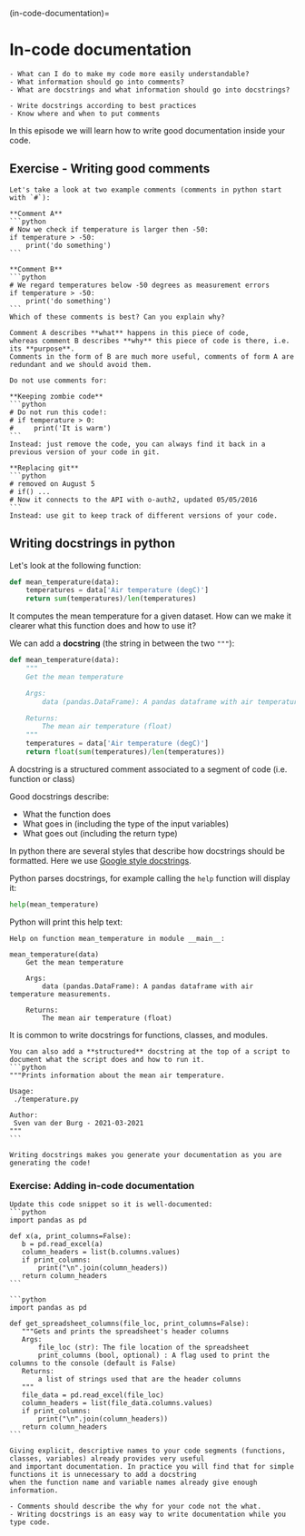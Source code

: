 (in-code-documentation)=

# In-code documentation

```{questions}
- What can I do to make my code more easily understandable?
- What information should go into comments?
- What are docstrings and what information should go into docstrings?
```

```{objectives}
- Write docstrings according to best practices
- Know where and when to put comments
```

In this episode we will learn how to write good documentation inside your code.


## Exercise - Writing good comments

````{challenge} In-code-1: Comments
Let's take a look at two example comments (comments in python start with `#`):

**Comment A**
```python
# Now we check if temperature is larger then -50:
if temperature > -50:
    print('do something')
```

**Comment B**
```python
# We regard temperatures below -50 degrees as measurement errors
if temperature > -50:
    print('do something')
```
Which of these comments is best? Can you explain why?
````
```{solution} Solution
Comment A describes **what** happens in this piece of code,
whereas comment B describes **why** this piece of code is there, i.e. its **purpose**.
Comments in the form of B are much more useful, comments of form A are redundant and we should avoid them.
```

````{callout}
Do not use comments for:

**Keeping zombie code**
```python
# Do not run this code!:
# if temperature > 0:
#     print('It is warm')
```
Instead: just remove the code, you can always find it back in a previous version of your code in git.

**Replacing git**
```python
# removed on August 5
# if() ...
# Now it connects to the API with o-auth2, updated 05/05/2016
```
Instead: use git to keep track of different versions of your code.
````

## Writing docstrings in python

Let's look at the following function:
```python
def mean_temperature(data):
    temperatures = data['Air temperature (degC)']
    return sum(temperatures)/len(temperatures)
```
It computes the mean temperature for a given dataset.
How can we make it clearer what this function does and how to use it?

We can add a **docstring** (the string in between the two `"""`):
```python
def mean_temperature(data):
    """
    Get the mean temperature

    Args:
        data (pandas.DataFrame): A pandas dataframe with air temperature measurements.

    Returns:
        The mean air temperature (float)
    """
    temperatures = data['Air temperature (degC)']
    return float(sum(temperatures)/len(temperatures))
```
A docstring is a structured comment associated to a segment of code (i.e. function or class)

Good docstrings describe:
* What the function does
* What goes in (including the type of the input variables)
* What goes out (including the return type)

In python there are several styles that describe how docstrings should be formatted.
Here we use [Google style docstrings](https://sphinxcontrib-napoleon.readthedocs.io/en/latest/example_google.html).

Python parses docstrings, for example calling the `help` function will display it:
```python
help(mean_temperature)
```
Python will print this help text:
```
Help on function mean_temperature in module __main__:

mean_temperature(data)
    Get the mean temperature

    Args:
        data (pandas.DataFrame): A pandas dataframe with air temperature measurements.

    Returns:
        The mean air temperature (float)
```

It is common to write docstrings for functions, classes, and modules.


````{callout} Script docstrings
You can also add a **structured** docstring at the top of a script to document what the script does and how to run it.
```python
"""Prints information about the mean air temperature.

Usage:
 ./temperature.py

Author:
 Sven van der Burg - 2021-03-2021
"""
```
````

````{callout} Small effort, large gain.
Writing docstrings makes you generate your documentation as you are generating the code!
````

### Exercise: Adding in-code documentation

````{challenge} In-code-2: add in-code documentation
Update this code snippet so it is well-documented:
```python
import pandas as pd

def x(a, print_columns=False):
   b = pd.read_excel(a)
   column_headers = list(b.columns.values)
   if print_columns:
       print("\n".join(column_headers))
   return column_headers
```
````

````{solution}
```python
import pandas as pd

def get_spreadsheet_columns(file_loc, print_columns=False):
   """Gets and prints the spreadsheet's header columns
   Args:
       file_loc (str): The file location of the spreadsheet
       print_columns (bool, optional) : A flag used to print the columns to the console (default is False)
   Returns:
       a list of strings used that are the header columns
   """
   file_data = pd.read_excel(file_loc)
   column_headers = list(file_data.columns.values)
   if print_columns:
       print("\n".join(column_headers))
   return column_headers
```
````

````{callout} Naming **is** documentation.
Giving explicit, descriptive names to your code segments (functions, classes, variables) already provides very useful
and important documentation. In practice you will find that for simple functions it is unnecessary to add a docstring
when the function name and variable names already give enough information.
````

````{keypoints}
- Comments should describe the why for your code not the what.
- Writing docstrings is an easy way to write documentation while you type code.
````
